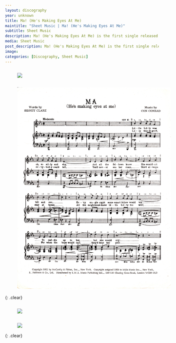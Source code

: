 ```yaml
---
layout: discography
year: unknown
title: Ma! (He's Making Eyes At Me)
maintitle: "Sheet Music | Ma! (He's Making Eyes At Me)"
subtitle: Sheet Music
description: Ma! (He's Making Eyes At Me) is the first single released by Lena Zavaroni and it was released shortly after her third appearance on Opportunity Knocks.
media: Sheet Music
post_description: Ma! (He's Making Eyes At Me) is the first single released by Lena Zavaroni and it was released shortly after her third appearance on Opportunity Knocks.
image:
categories: [Discography, Sheet Music]
---
```


<figure class="fig1">
<a href=""><img src="/assets/images/Sheetmusic/lena-zavaroni---sheet-music---ma-hes-making-eyes-at-me-01.jpg" class="full-width zoom-in" /></a>
</figure>

<figure class="fig2">
<a href=""><img src="/assets/images/Sheetmusic/lena-zavaroni---sheet-music---ma-hes-making-eyes-at-me-02.jpg" class="full-width zoom-in" /></a>
</figure>

{: .clear}

<figure class="fig1">
<a href=""><img src="/assets/images/Sheetmusic/lena-zavaroni---sheet-music---ma-hes-making-eyes-at-me-03.jpg" class="full-width zoom-in" /></a>
</figure>

<figure class="fig2">
<a href=""><img src="/assets/images/Sheetmusic/lena-zavaroni---sheet-music---ma-hes-making-eyes-at-me-04.jpg" class="full-width zoom-in" /></a>
</figure>

<br />{: .clear}

<style>
.fig1 {float:left; width:49%;}

.fig2 {float:right; width:49%;}

figcaption {float:left; width:100%;}

@media screen and (orientation:portrait) {
.fig1, .fig2 {float:left; width:100%;}
figcaption {float:left; width:100%; margin-bottom: 10px;}
}
</style>
